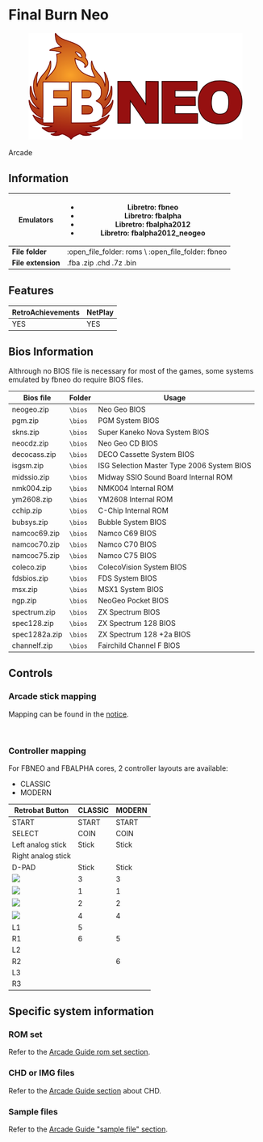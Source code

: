 # Final Burn Neo

<figure><img src="https://raw.githubusercontent.com/fabricecaruso/es-theme-carbon/5149a33eed46b2af638b06119397d4023b75131f/art/logos/fbneo.svg" alt=""><figcaption></figcaption></figure>

Arcade

## Information

| **Emulators**      | <ul><li>Libretro: fbneo</li><li>Libretro: fbalpha</li><li>Libretro: fbalpha2012</li><li>Libretro: fbalpha2012_neogeo</li></ul> |
| ------------------ | ------------------------------------------------------------------------------------------------------------------------------ |
| **File folder**    | :open\_file\_folder: roms \ :open\_file\_folder: fbneo                                                                         |
| **File extension** | .fba .zip .chd .7z .bin                                                                                                        |

## Features

| RetroAchievements | NetPlay |
| ----------------- | ------- |
| YES               | YES     |

## Bios Information

Althrough no BIOS file is necessary for most of the games, some systems emulated by fbneo do require BIOS files.

| Bios file     | Folder  | Usage                                      |
| ------------- | ------- | ------------------------------------------ |
| neogeo.zip    | `\bios` | Neo Geo BIOS                               |
| pgm.zip       | `\bios` | PGM System BIOS                            |
| skns.zip      | `\bios` | Super Kaneko Nova System BIOS              |
| neocdz.zip    | `\bios` | Neo Geo CD BIOS                            |
| decocass.zip  | `\bios` | DECO Cassette System BIOS                  |
| isgsm.zip     | `\bios` | ISG Selection Master Type 2006 System BIOS |
| midssio.zip   | `\bios` | Midway SSIO Sound Board Internal ROM       |
| nmk004.zip    | `\bios` | NMK004 Internal ROM                        |
| ym2608.zip    | `\bios` | YM2608 Internal ROM                        |
| cchip.zip     | `\bios` | C-Chip Internal ROM                        |
| bubsys.zip    | `\bios` | Bubble System BIOS                         |
| namcoc69.zip  | `\bios` | Namco C69 BIOS                             |
| namcoc70.zip  | `\bios` | Namco C70 BIOS                             |
| namcoc75.zip  | `\bios` | Namco C75 BIOS                             |
| coleco.zip    | `\bios` | ColecoVision System BIOS                   |
| fdsbios.zip   | `\bios` | FDS System BIOS                            |
| msx.zip       | `\bios` | MSX1 System BIOS                           |
| ngp.zip       | `\bios` | NeoGeo Pocket BIOS                         |
| spectrum.zip  | `\bios` | ZX Spectrum BIOS                           |
| spec128.zip   | `\bios` | ZX Spectrum 128 BIOS                       |
| spec1282a.zip | `\bios` | ZX Spectrum 128 +2a BIOS                   |
| channelf.zip  | `\bios` | Fairchild Channel F BIOS                   |

## Controls

### Arcade stick mapping

Mapping can be found in the [notice](http://retrobat.ovh/notice/notice.pdf).

<figure><img src="https://i.imgur.com/kXBcdsB.png" alt=""><figcaption></figcaption></figure>

### Controller mapping

For FBNEO and FBALPHA cores, 2 controller layouts are available:

* CLASSIC
* MODERN

| Retrobat Button                                       | CLASSIC | MODERN |
| ----------------------------------------------------- | ------- | ------ |
| START                                                 | START   | START  |
| SELECT                                                | COIN    | COIN   |
| Left analog stick                                     | Stick   | Stick  |
| Right analog stick                                    |         |        |
| D-PAD                                                 | Stick   | Stick  |
| ![](<../../../.gitbook/assets/image (2) (1) (1).png>) | 3       | 3      |
| ![](<../../../.gitbook/assets/image (1) (2) (1).png>) | 1       | 1      |
| ![](<../../../.gitbook/assets/image (4) (1).png>)     | 2       | 2      |
| ![](<../../../.gitbook/assets/image (3) (1) (2).png>) | 4       | 4      |
| L1                                                    | 5       |        |
| R1                                                    | 6       | 5      |
| L2                                                    |         |        |
| R2                                                    |         | 6      |
| L3                                                    |         |        |
| R3                                                    |         |        |

## Specific system information

### ROM set

Refer to the [Arcade Guide rom set section](../../arcade-guide.md#available-arcade-emulators-in-retrobat).

### CHD or IMG files

Refer to the [Arcade Guide section](../../arcade-guide.md#chd-or-img-files) about CHD.

### **Sample files**

Refer to the [Arcade Guide "sample file" section](../../arcade-guide.md#samples).
